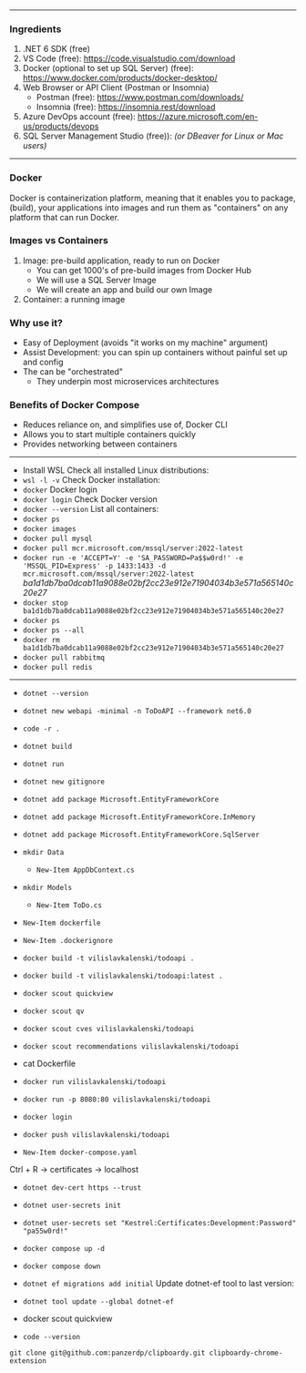 ### 

---

### Ingredients

1. .NET 6 SDK (free)
2. VS Code (free): https://code.visualstudio.com/download
3. Docker (optional to set up SQL Server) (free): https://www.docker.com/products/docker-desktop/
4. Web Browser or API Client (Postman or Insomnia)
    - Postman  (free): https://www.postman.com/downloads/
    - Insomnia (free): https://insomnia.rest/download
5. Azure DevOps account (free): https://azure.microsoft.com/en-us/products/devops
6. SQL Server Management Studio (free)): 
    *(or DBeaver for Linux or Mac users)*

---

### Docker

Docker is containerization platform, meaning that it enables you to package, (build), your applications into images and run them as "containers" on any platform that can run Docker.


### Images vs Containers

1. Image: pre-build application, ready to run on Docker
    - You can get 1000's of pre-build images from Docker Hub
    - We will use a SQL Server Image
    - We will create an app and build our own Image
2. Container: a running image


### Why use it?

- Easy of Deployment (avoids "it works on my machine" argument)
- Assist Development: you can spin up containers without painful set up and config
- The can be "orchestrated"
    - They underpin most microservices architectures

### Benefits of Docker Compose

- Reduces reliance on, and simplifies use of, Docker CLI
- Allows you to start multiple containers quickly
- Provides networking between containers

---

- Install WSL
Check all installed Linux distributions: 
- ```wsl -l -v```
Check Docker installation:
- ```docker```
Docker login
- ```docker login```
Check Docker version
- ```docker --version```
List all containers:
- ```docker ps```
- ```docker images```
- ```docker pull mysql```
- ```docker pull mcr.microsoft.com/mssql/server:2022-latest```
- ```docker run -e 'ACCEPT=Y' -e 'SA_PASSWORD=Pa$$w0rd!' -e 'MSSQL_PID=Express' -p 1433:1433 -d mcr.microsoft.com/mssql/server:2022-latest```
*ba1d1db7ba0dcab11a9088e02bf2cc23e912e71904034b3e571a565140c20e27*
- ```docker stop ba1d1db7ba0dcab11a9088e02bf2cc23e912e71904034b3e571a565140c20e27```
- ```docker ps```
- ```docker ps --all```
- ```docker rm ba1d1db7ba0dcab11a9088e02bf2cc23e912e71904034b3e571a565140c20e27```
- ```docker pull rabbitmq```
- ```docker pull redis```

---

- ```dotnet --version```
- ```dotnet new webapi -minimal -n ToDoAPI --framework net6.0```
- ```code -r .```
- ```dotnet build```
- ```dotnet run```
- ```dotnet new gitignore```
- ```dotnet add package Microsoft.EntityFrameworkCore```
- ```dotnet add package Microsoft.EntityFrameworkCore.InMemory```
- ```dotnet add package Microsoft.EntityFrameworkCore.SqlServer```
- ```mkdir Data```
    - ```New-Item AppDbContext.cs```
- ```mkdir Models```
    - ```New-Item ToDo.cs```
- ```New-Item dockerfile```
- ```New-Item .dockerignore```
- ```docker build -t vilislavkalenski/todoapi .```
- ```docker build -t vilislavkalenski/todoapi:latest .```
- ```docker scout quickview```
- ```docker scout qv```
- ```docker scout cves vilislavkalenski/todoapi```
- ```docker scout recommendations vilislavkalenski/todoapi```

- cat Dockerfile

- ```docker run vilislavkalenski/todoapi```
- ```docker run -p 8080:80 vilislavkalenski/todoapi```

- ```docker login```
- ```docker push vilislavkalenski/todoapi```
- ```New-Item docker-compose.yaml```


Ctrl + R -> certificates -> localhost

- ```dotnet dev-cert https --trust```
- ```dotnet user-secrets init```
- ```dotnet user-secrets set "Kestrel:Certificates:Development:Password" "pa55w0rd!"```

- ```docker compose up -d```
- ```docker compose down```

- ```dotnet ef migrations add initial```
Update dotnet-ef tool to last version:
- ```dotnet tool update --global dotnet-ef```

- docker scout quickview

- ```code --version```


```
git clone git@github.com:panzerdp/clipboardy.git clipboardy-chrome-extension
```